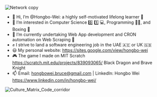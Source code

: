 ![Network copy](https://user-images.githubusercontent.com/112866063/236609596-266ae241-7272-433c-8d7b-bd3d7990e490.jpg)

- 👋 Hi, I’m @Hongbo-Wei: a highly self-motivated lifelong learner 📖
- 👀 I’m interested in Computer Science 0️⃣ 1️⃣ 💻, Programming 👨‍💻, and Boxing 🥊
- 🌱 I’m currently undertaking Web App development and CRON automation on Web Scraping 🐍
- ✊ I strive to land a software engineering job in the UAE 🇦🇪 or UK 🇬🇧
- 😃 My personal website: https://sites.google.com/view/hongbo-wei
- 🎮 The game I made on MIT Scratch https://scratch.mit.edu/projects/839093065/ Black Dragon and Brave Knight
- 📫 Email: hongbowei.bruce@gmail.com | LinkedIn: Hongbo Wei https://www.linkedin.com/in/hongbo-wei/

![Culture_Matrix_Code_corridor](https://user-images.githubusercontent.com/112866063/236608955-b46f3e94-ed3d-4b56-a7e7-6b04f25a3db9.jpeg)


<!---
Champ-Wei/Champ-Wei is a ✨ special ✨ repository because its `README.md` (this file) appears on your GitHub profile.
You can click the Preview link to take a look at your changes.
--->


